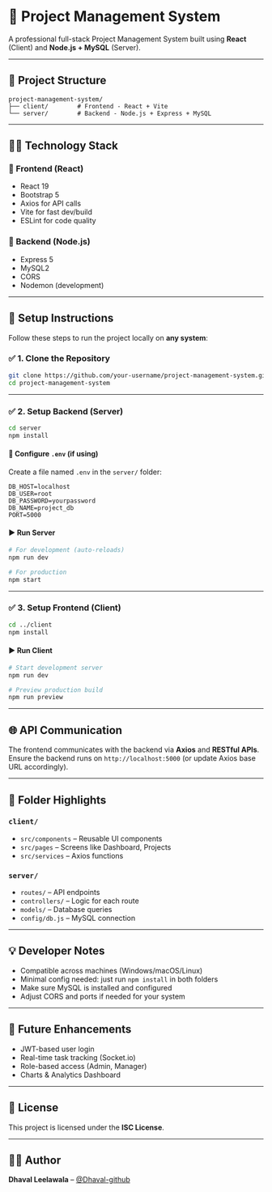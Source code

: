 # 📘 Project Management System

A professional full-stack Project Management System built using **React** (Client) and **Node.js + MySQL** (Server).

---

## 📂 Project Structure

```
project-management-system/
├── client/        # Frontend - React + Vite
└── server/        # Backend - Node.js + Express + MySQL
```

---

## 🧑‍💻 Technology Stack

### 🔹 Frontend (React)
- React 19
- Bootstrap 5
- Axios for API calls
- Vite for fast dev/build
- ESLint for code quality

### 🔹 Backend (Node.js)
- Express 5
- MySQL2
- CORS
- Nodemon (development)

---

## 🚀 Setup Instructions

Follow these steps to run the project locally on **any system**:

### ✅ 1. Clone the Repository

```bash
git clone https://github.com/your-username/project-management-system.git
cd project-management-system
```

---

### ✅ 2. Setup Backend (Server)

```bash
cd server
npm install
```

#### 🔐 Configure `.env` (if using)

Create a file named `.env` in the `server/` folder:

```env
DB_HOST=localhost
DB_USER=root
DB_PASSWORD=yourpassword
DB_NAME=project_db
PORT=5000
```

#### ▶️ Run Server

```bash
# For development (auto-reloads)
npm run dev

# For production
npm start
```

---

### ✅ 3. Setup Frontend (Client)

```bash
cd ../client
npm install
```

#### ▶️ Run Client

```bash
# Start development server
npm run dev

# Preview production build
npm run preview
```

---

## 🌐 API Communication

The frontend communicates with the backend via **Axios** and **RESTful APIs**.  
Ensure the backend runs on `http://localhost:5000` (or update Axios base URL accordingly).

---

## 🧩 Folder Highlights

### `client/`
- `src/components` – Reusable UI components
- `src/pages` – Screens like Dashboard, Projects
- `src/services` – Axios functions

### `server/`
- `routes/` – API endpoints
- `controllers/` – Logic for each route
- `models/` – Database queries
- `config/db.js` – MySQL connection

---

## 💡 Developer Notes

- Compatible across machines (Windows/macOS/Linux)
- Minimal config needed: just run `npm install` in both folders
- Make sure MySQL is installed and configured
- Adjust CORS and ports if needed for your system

---

## 🔄 Future Enhancements

- JWT-based user login
- Real-time task tracking (Socket.io)
- Role-based access (Admin, Manager)
- Charts & Analytics Dashboard

---

## 📃 License

This project is licensed under the **ISC License**.

---

## 👨‍💻 Author

**Dhaval Leelawala** – [@Dhaval-github](https://github.com/dhavalrw6)
